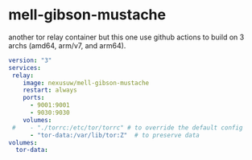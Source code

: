# mell-gibson-mustache

another tor relay container but this one use github actions to build on 3 archs (amd64, arm/v7, and arm64). 

```yaml
version: "3"
services:
 relay:
    image: nexusuw/mell-gibson-mustache
    restart: always
    ports:
      - 9001:9001
      - 9030:9030
    volumes:
 #    - "./torrc:/etc/tor/torrc" # to override the default config
      - "tor-data:/var/lib/tor:Z"  # to preserve data 
volumes:
  tor-data:
```
